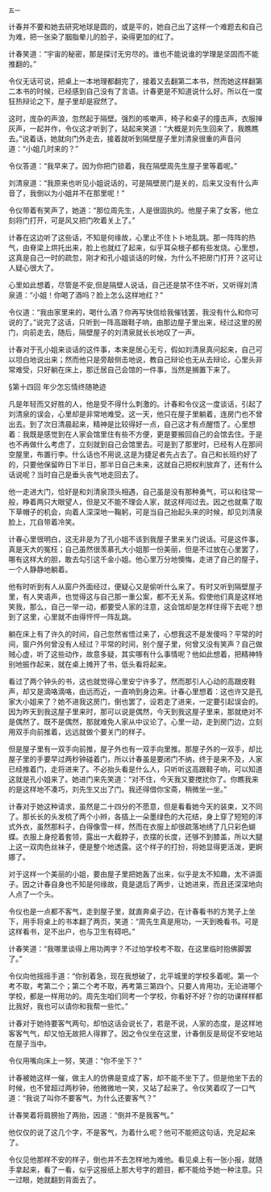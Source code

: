     五一 

   计春并不要和她去研究地球是圆的，或是平的，她自己出了这样一个难题去和自己为难，把一张染了胭脂晕儿的脸子，染得更加的红了。

   计春笑道：“宇宙的秘密，那是探讨无穷尽的。谁也不能说谁的学理是坚固而不能推翻的。”

   令仪无话可说，把桌上一本地理都翻完了，接着又去翻第二本书，然而她这样翻第二本书的时候，已经感到自己没有了言语。计春更是不知道说什么好。所以在一度狂热辩论之下，屋子里却是寂然了。

   这时，庞杂的声浪，忽然起于隔壁。强烈的咳嗽声，椅子和桌子的撞击声，衣服掸灰声，一起并作，令仪这才听到了，站起来笑道：“大概是刘先生回来了，我瞧瞧去。”说着话，她就向门外走去，接着就听到隔壁屋子里刘清泉很重的声音问道：“小姐几时来的？”

   令仪答道：“我早来了。因为你把门锁着，我在隔壁周先生屋子里等着呢。”

   刘清泉道：“我原来也听见小姐说话的，可是隔壁房门是关的，后来又没有什么声音了，我倒以为小姐并不在那里呢！”

   令仪带着有笑声了，她道：“那位周先生，人是很固执的。他屋子来了女客，他立刻将门打开，可是风又把门吹着关上了。”

   计春在这边听了这些话，不知是何缘故，心里止不住卜卜地乱跳。那一阵阵的热气，由脊梁上烘托出来，脸上也就红了起来，似乎耳朵根子都有些发烧。心里想，这真是自己一时的疏忽，刚才和孔小姐谈话的时候，为什么不把房门打开？这可让人疑心很大了。

   心里如此想着，尽管是不安,但是隔壁人说话，自己还是禁不住不听，又听得刘清泉道：“小姐！你喝了酒吗？脸上怎么这样地红？”

   令仪道：“我由家里来的，喝什么酒？你再写快信给我催钱罢，我没有什么和你可说的了。”说完了这话，只听到一阵高跟鞋子响，由那边屋子里出来，经过这里的房门，向前走去，随后，隔壁屋子的刘清泉就长长地叹了一声。

   计春对于孔小姐来谈话的这件事，本来是居心无亏，假如刘清泉真问起来，自己可以坦白地说出来；然而他只是旁敲侧击地说，教自己辩论也无从去辩论，心里头非常难受，只好躺在床上，那迁居自己会馆的一件事，当然是搁置下来了。

   §第十四回 年少怎忘情终随艳迹

   凡是年轻而又好胜的人，他是受不得什么刺激的。计春和令仪这一度谈话，引起了刘清泉的误会，心里却是非常地难受。这一天，他只在屋子里躺着，连房门也不曾出去。到了次日清晨起来，精神是比较得好一点，自己这才有点醒悟了。心里想着：我既是感觉到在人家会馆里住有些不方便，更是要搬回自己的会馆去住。于是也不再做什么考虑了，立刻就到自己会馆里去。可是到了那里时，已经有人在那间空屋里，布置行李。什么话也不用说,这是为捷足者先占去了。自己和长班约好了的，只要他保留昨日下半日，那半日自己未来，这就自己把权利放弃了，还有什么话说呢？当时自己是垂头丧气地走回去了。

   他一走进大门，恰好是和刘清泉顶头相遇，自己虽是没有那种勇气，可以和往常一般，睁着两只大眼望人，但是又不能不理会人家，就这样闯过去。因之也就乘了取下草帽子的机会，向着人深深地一鞠躬，可是当自己抬起头来的时候，却见刘清泉脸上，兀自带着冷笑。

   计春心里很明白，这无非是为了孔小姐不该到我屋子里来关门说话。可是这件事，真是天大的冤枉；自己虽然很羡慕孔大小姐那一份美丽，但是不过放在心里罢了，哪有这样大的胆，敢去勾引这千金小姐。他心里万分地懊悔，走进了自己的屋子，一个人静静地躺着。

   他有时听到有人从窗户外面经过，便疑心又是偷听什么来了。有时又听到隔壁屋子里，有人笑语声，也觉得这与自己那一重公案，都不无关系。假使他们真是这样地笑我，那么，自己一举一动，都要受人家的注意，这会馆却是怎样住得下去呢？想到了这里，心里就不由得怦怦一阵乱跳。

   躺在床上有了许久的时间，自己忽然省悟过来了，心想我这不是发傻吗？平常的时间，窗户外何曾没有人经过？平常的时间，别个屋子里，何曾又没有笑声？自己做贼心虚，听了这些动作，故意多疑，其实哪有什么事情呢？他如此想着，把精神特别地振作起来，就在桌上摊开了书，低头看将起来。

   看过了两个钟头的书，这也就觉得心里安宁许多了。然而那引人心动的高跟皮鞋声，却又是滴咯滴咯，由远而近，一直响到身边来。计春心里想着：这也许又是孔家大小姐来了？她不进我这房门，倒也罢了，设若走了进来，一定要引起误会的。因为昨天到我这屋子里来时，那可以说是偶然，今天到我这屋子里来，那就绝对不是偶然了。既不是偶然，那就难免人家从中议论了。心里一动，走到房门边，立刻用双手向前推着，远远就做个要关门的样子。

   但是屋子里有一双手向前推，屋子外也有一双手向里推。那屋子外的一双手，却比屋子里的手要早过两秒钟碰着门，所以计春虽是要闭门不纳，终于是来不及，人家已经推着门，走将进来了。不必抬头看是什么人，只听听这高跟鞋子响，可以知道这就是孔小姐来了。她进门来先笑道：“对不住，今天我又要搅扰你了。你瞧我来的是这样地不凑巧，刘先生又出了门。我还得借你宝斋，稍微坐一坐。”

   计春对于她这种请求，虽然是二十四分的不愿意，但是看看她今天的装束，又不同了。那长长的头发梳了两个小辫，各插上一朵墨绿色的大花结，身上穿了短短的洋式外衣，虽然那料子，白得像雪一样，然而在衣服上却很疏落地绣了几只彩色蝴蝶。衣服上身挖着套领，露出一大截脖子，衣摆的长度，还够不到膝盖，所以大腿上这一双肉色丝袜子，便是整个地透露。这个样子的打扮，将她显得更活泼，更婀娜了。

   对于这样一个美丽的小姐，要由屋子里把她轰了出来，似乎是太不知趣，太不讲面子。因之计春自身也不知是何缘故，竟是退后了两步，让她进来，而且还深深地向人点了一个头。

   令仪也是一点都不客气，走到屋子里，就直奔桌子边，在计春看书的方凳子上坐下，用手将桌上的书本翻了两页，笑道：“周先生真是用功，一天到晚看书。可是这样看书，足不出户，也与卫生有碍吧。”

   计春笑道：“我哪里谈得上用功两字？不过怕学校考不取，在这里临时抱佛脚罢了。”

   令仪向他摇摇手道：“你别着急，现在我想破了，北平城里的学校多着呢。第一个考不取，考第二个；第二个考不取，再考第三第四个。只要人肯用功，无论进哪个学校，都是一样用功的。周先生咱们同考一个学校，你看好不好？你的功课样样都比我好，我也可以请你和我帮一些忙。”

   计春对于她待要客气两句，却怕这话会说长了，若是不说，人家的态度，是这样地客客气气，却又怕无故把人得罪了。因之令仪坐在这里，计春倒反是局促不安地站在屋子当中。

   令仪用嘴向床上一努，笑道：“你不坐下？”

   计春被她这样一催，做主人的仿佛是变成了客，却不能不坐下了。但是他坐下去的时候，也不曾超过两秒钟，他微微地一笑，又站了起来了。令仪笑着叹了一口气道：“我说了叫你不要客气，为什么还要客气？”

   计春笑着将肩膀抬了两抬，因道：“倒并不是我客气。”

   他仅仅的说了这几个字，不是客气，为着什么呢？他可不能把这句话，充足起来了。

   令仪见他那样不安的样子，倒也并不去怎样地为难他。看见桌上有一张小报，就随手拿起来，看了一看，似乎这报纸上那大号字的题目，都不能给予她一种注意。只一过眼，她就翻到背面去了。

